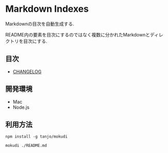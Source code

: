 # Markdown Indexes

Markdownの目次を自動生成する.

README内の要素を目次にするのではなく複数に分かれたMarkdownとディレクトリを目次にする.

## 目次

- [CHANGELOG](CHANGELOG.md)

## 開発環境

- Mac
- Node.js

## 利用方法

```
npm install -g tanjo/mokudi
```


```
mokudi ./README.md
```
